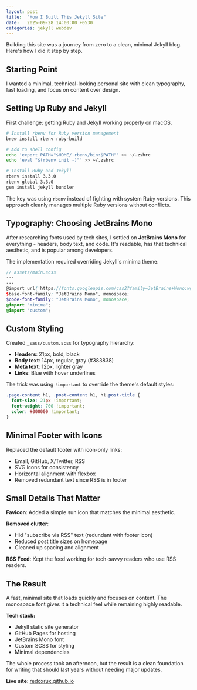 ```yaml
---
layout: post
title:  "How I Built This Jekyll Site"
date:   2025-09-28 14:00:00 +0530
categories: jekyll webdev
---
```


Building this site was a journey from zero to a clean, minimal Jekyll blog. Here's how I did it step by step.

## Starting Point

I wanted a minimal, technical-looking personal site with clean typography, fast loading, and focus on content over design.

## Setting Up Ruby and Jekyll

First challenge: getting Ruby and Jekyll working properly on macOS.

```bash
# Install rbenv for Ruby version management
brew install rbenv ruby-build

# Add to shell config
echo 'export PATH="$HOME/.rbenv/bin:$PATH"' >> ~/.zshrc
echo 'eval "$(rbenv init -)"' >> ~/.zshrc

# Install Ruby and Jekyll
rbenv install 3.3.0
rbenv global 3.3.0
gem install jekyll bundler
```

The key was using `rbenv` instead of fighting with system Ruby versions. This approach cleanly manages multiple Ruby versions without conflicts.

## Typography: Choosing JetBrains Mono

After researching fonts used by tech sites, I settled on **JetBrains Mono** for everything - headers, body text, and code. It's readable, has that technical aesthetic, and is popular among developers.

The implementation required overriding Jekyll's minima theme:

```scss
// assets/main.scss
---
---
@import url('https://fonts.googleapis.com/css2?family=JetBrains+Mono:wght@400;700&display=swap');
$base-font-family: "JetBrains Mono", monospace;
$code-font-family: "JetBrains Mono", monospace;
@import "minima";
@import "custom";
```

## Custom Styling

Created `_sass/custom.scss` for typography hierarchy:

- **Headers**: 21px, bold, black
- **Body text**: 14px, regular, gray (#383838)  
- **Meta text**: 12px, lighter gray
- **Links**: Blue with hover underlines

The trick was using `!important` to override the theme's default styles:

```scss
.page-content h1, .post-content h1, h1.post-title {
  font-size: 21px !important;
  font-weight: 700 !important;
  color: #000000 !important;
}
```

## Minimal Footer with Icons

Replaced the default footer with icon-only links:

- Email, GitHub, X/Twitter, RSS
- SVG icons for consistency
- Horizontal alignment with flexbox
- Removed redundant text since RSS is in footer

## Small Details That Matter

**Favicon**: Added a simple sun icon that matches the minimal aesthetic.

**Removed clutter**: 
- Hid "subscribe via RSS" text (redundant with footer icon)
- Reduced post title sizes on homepage
- Cleaned up spacing and alignment

**RSS Feed**: Kept the feed working for tech-savvy readers who use RSS readers.

## The Result

A fast, minimal site that loads quickly and focuses on content. The monospace font gives it a technical feel while remaining highly readable.

**Tech stack:**
- Jekyll static site generator
- GitHub Pages for hosting  
- JetBrains Mono font
- Custom SCSS for styling
- Minimal dependencies

The whole process took an afternoon, but the result is a clean foundation for writing that should last years without needing major updates.

**Live site**: [redoxrux.github.io](https://redoxrux.github.io)